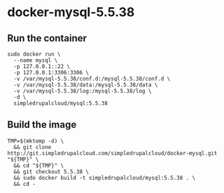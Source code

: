 docker-mysql-5.5.38
===================

Run the container
-----------------

    sudo docker run \
      --name mysql \
      -p 127.0.0.1::22 \
      -p 127.0.0.1:3306:3306 \
      -v /var/mysql-5.5.38/conf.d:/mysql-5.5.38/conf.d \
      -v /var/mysql-5.5.38/data:/mysql-5.5.38/data \
      -v /var/mysql-5.5.38/log:/mysql-5.5.38/log \
      -d \
      simpledrupalcloud/mysql:5.5.38

Build the image
---------------

    TMP=$(mktemp -d) \
      && git clone http://git.simpledrupalcloud.com/simpledrupalcloud/docker-mysql.git "${TMP}" \
      && cd "${TMP}" \
      && git checkout 5.5.38 \
      && sudo docker build -t simpledrupalcloud/mysql:5.5.38 . \
      && cd -